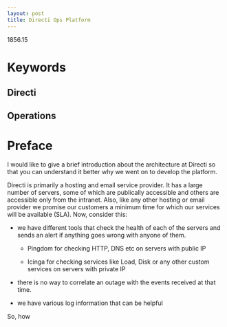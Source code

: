```yaml
---
layout: post
title: Directi Ops Platform
---
```


1856.15

# Keywords
## Directi
## Operations

# Preface

I would like to give a brief introduction about the architecture at Directi so that you can understand it better why we went on to develop the platform.

Directi is primarily a hosting and email service provider. It has a large number of servers, some of which are publically accessible and others are accessible only from the intranet.
Also, like any other hosting or email provider we promise our customers a minimum time for which our services will be available (SLA).
Now, consider this:

* we have different tools that check the health of each of the servers and sends an alert if anything goes wrong with anyone of them.

    * Pingdom for checking HTTP, DNS etc on servers with public IP

    * Icinga for checking services like Load, Disk or any other custom services on servers with private IP

* there is no way to correlate an outage with the events received at that time.

* we have various log information that can be helpful

So, how
